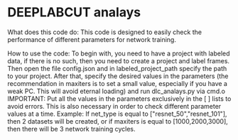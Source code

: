 # DEEPLABCUT analays
What does this code do: 
This code is designed to easily check the performance of different parameters for network training.

How to use the code:
To begin with, you need to have a project with labeled data, if there is no such, then you need to create a project and label frames. Then open the file config.json and in labeled_project_path specify the path to your project. After that, specify the desired values in the parameters (the recommendation in maxiters is to set a small value, especially if you have a weak PC. This will avoid eternal loading) and run dlc_analays.py via cmd.o
IMPORTANT:
Put all the values in the parameters exclusively in the [ ] lists to avoid errors. This is also necessary in order to check different parameter values at a time.
Example:
If net_type is equal to ["resnet_50","resnet_101"], then 2 datasets will be created, or if maxiters is equal to [1000,2000,3000], then there will be 3 network training cycles.
